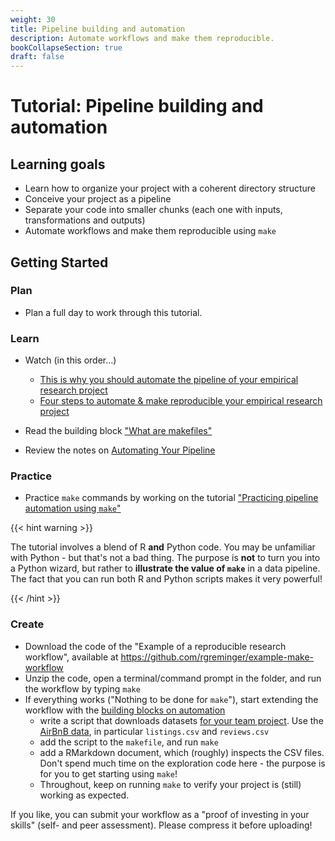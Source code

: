 ```yaml
---
weight: 30
title: Pipeline building and automation
description: Automate workflows and make them reproducible.
bookCollapseSection: true
draft: false
---
```


# Tutorial: Pipeline building and automation

## Learning goals

* Learn how to organize your project with a coherent directory structure
* Conceive your project as a pipeline
* Separate your code into smaller chunks (each one with inputs, transformations and outputs)
* Automate workflows and make them reproducible using `make`
<!--* Documenting Source Code and Pipeline workflows
* Describe raw data using a template
-->

## Getting Started

### Plan

- Plan a full day to work through this tutorial.

### Learn

- Watch (in this order...)
  - [This is why you should automate the pipeline of your empirical research project](https://youtu.be/9aivqe-phL0)
  - [Four steps to automate & make reproducible your empirical research project](https://youtu.be/rJGGCX6bcPo)

- Read the building block ["What are makefiles"](../../building-blocks/automation/make-commands)

- Review the notes on [Automating Your Pipeline](http://tilburgsciencehub.com/tutorials/project-setup/principles-of-project-setup-and-workflow-management/automation/)

<!--
- Revisit the [slidedeck](https://github.com/STAT545-UBC/STAT545-UBC-original-website/tree/master/automation01_slides)
-->

### Practice

- Practice `make` commands by working on the tutorial ["Practicing pipeline automation using `make`"](http://tilburgsciencehub.com/tutorials/more-tutorials/implement-an-efficient-and-reproducible-workflow/implement-an-efficient-and-reproducible-workflow-overview/)

{{< hint warning >}}

The tutorial involves a blend of R __and__ Python code. You may be unfamiliar with Python - but that's not a bad thing. The purpose is __not__ to turn you into a Python wizard, but rather to __illustrate the value of `make`__ in a data pipeline. The fact that you can run both R and Python scripts makes it very powerful!

{{< /hint >}}

### Create

- Download the code of the "Example of a reproducible research workflow", available at https://github.com/rgreminger/example-make-workflow
- Unzip the code, open a terminal/command prompt in the folder, and run the workflow by typing `make`
- If everything works ("Nothing to be done for `make`"), start extending the workflow with the [building blocks on automation](../../building-blocks/automation/)
  - write a script that downloads datasets [for your team project](../../course/project). Use the [AirBnB data](http://insideairbnb.com/get-the-data.html), in particular `listings.csv` and `reviews.csv`
  - add the script to the `makefile`, and run `make`
  - add a RMarkdown document, which (roughly) inspects the CSV files. Don't spend much time on the exploration code here - the purpose is for you to get starting using `make`!
  - Throughout, keep on running `make` to verify your project is (still) working as expected.

If you like, you can submit your workflow as a "proof of investing in your skills" (self- and peer assessment). Please compress it before uploading!


<!--
In the live session of this week, we'll see how we can quickly make changes to the workflow (e.g., swapping around files and directories) without breaking the pipeline.
- It's important you've covered the learn & practice part yourself, before attending the live stream.
-->
<!--Make sure to fully understand the details of the practise [workflow](https://tsh-website.netlify.app/tutorials/more-tutorials/implement-an-efficient-and-reproducible-workflow/implement-an-efficient-and-reproducible-workflow-overview/), to get most out of this session!
-->
